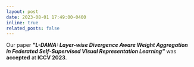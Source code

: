 ```yaml
---
layout: post
date: 2023-08-01 17:49:00-0400
inline: true
related_posts: false
---
```


Our paper ***"L-DAWA: Layer-wise Divergence Aware Weight Aggregation in Federated Self-Supervised Visual Representation Learning"*** was **accepted** at **ICCV 2023**.